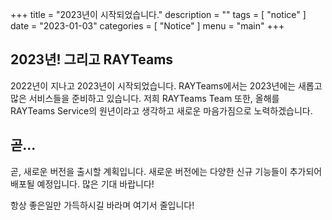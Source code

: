 +++
title = "2023년이 시작되었습니다."
description = ""
tags = [
    "notice"
]
date = "2023-01-03"
categories = [
    "Notice"
]
menu = "main"
+++

## 2023년! 그리고 RAYTeams

2022년이 지나고 2023년이 시작되었습니다.
RAYTeams에서는 2023년에는 새롭고 많은 서비스들을 준비하고 있습니다.
저희 RAYTeams Team 또한, 올해를 RAYTeams Service의 원년이라고 생각하고 새로운 마음가짐으로 노력하겠습니다.

## 곧...

곧, 새로운 버전을 출시할 계획입니다.
새로운 버전에는 다양한 신규 기능들이 추가되어 배포될 예정입니다.
많은 기대 바랍니다!

항상 좋은일만 가득하시길 바라며 여기서 줄입니다!